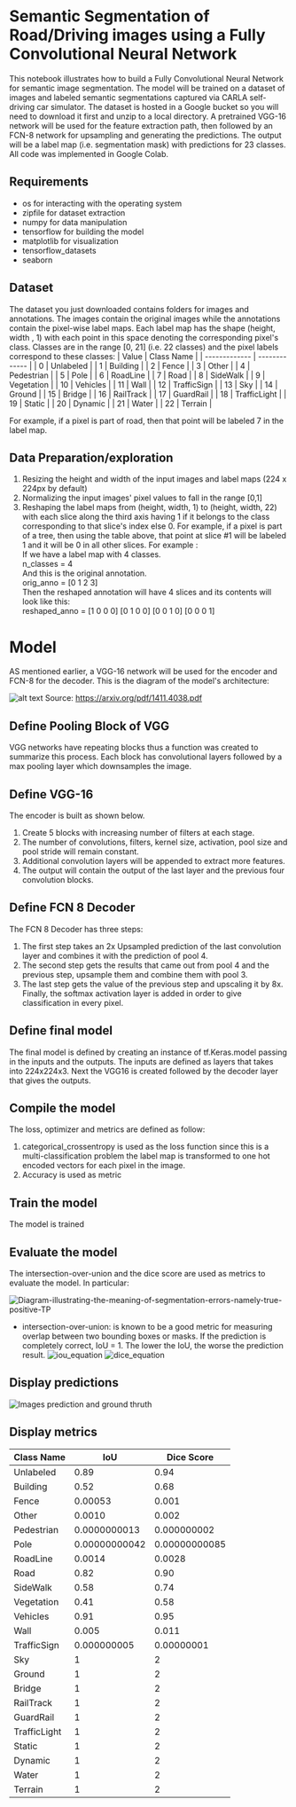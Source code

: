 # Semantic Segmentation of Road/Driving images using a Fully Convolutional Neural Network
This notebook illustrates how to build a Fully Convolutional Neural Network for semantic image segmentation.
The model will be trained on a dataset of images and labeled semantic segmentations captured via CARLA self-driving car simulator. The dataset is hosted in a Google bucket so you will need to download it first and unzip to a local directory.
A pretrained VGG-16 network will be used for the feature extraction path, then followed by an FCN-8 network for upsampling and generating the predictions. 
The output will be a label map (i.e. segmentation mask) with predictions for 23 classes. All code was implemented in Google Colab.

## Requirements
* os for interacting with the operating system
* zipfile for dataset extraction
* numpy for data manipulation
* tensorflow for building the model 
* matplotlib for visualization
* tensorflow_datasets 
* seaborn
## Dataset
The dataset you just downloaded contains folders for images and annotations. The images contain the original images while the annotations contain the pixel-wise label maps. Each label map has the shape (height, width , 1) with each point in this space denoting the corresponding pixel's class. Classes are in the range [0, 21] (i.e. 22 classes) and the pixel labels correspond to these classes:
| Value         | Class Name |
| ------------- | ------------- |
| 0             | Unlabeled  |
| 1             | Building  |
| 2             | Fence  |
| 3             | Other  |
| 4             | Pedestrian  |
| 5             | Pole  |
| 6             | RoadLine  |
| 7             | Road  |
| 8             | SideWalk  |
| 9             | Vegetation  |
| 10            | Vehicles  |
| 11            | Wall  |
| 12            | TrafficSign  |
| 13            | Sky  |
| 14            | Ground  |
| 15            | Bridge  |
| 16            | RailTrack  |
| 17            | GuardRail  |
| 18            | TrafficLight  |
| 19            | Static  |
| 20            | Dynamic  |
| 21            | Water  |
| 22            | Terrain  |

For example, if a pixel is part of road, then that point will be labeled 7 in the label map.

## Data Preparation/exploration
1. Resizing the height and width of the input images and label maps (224 x 224px by default)
2. Normalizing the input images' pixel values to fall in the range [0,1]
3. Reshaping the label maps from (height, width, 1) to (height, width, 22) with each slice along the third axis having 1 if it belongs to the class corresponding to that slice's index else 0. For example, if a pixel is part of a tree, then using the table above, that point at slice #1 will be labeled 1 and it will be 0 in all other slices. 
For example : <br/>
If we have a label map with 4 classes. <br/>
n_classes = 4 <br/>
And this is the original annotation. <br/>
orig_anno = [0 1 2 3] <br/>
Then the reshaped annotation will have 4 slices and its contents will look like this: <br/>
reshaped_anno = [1 0 0 0] [0 1 0 0] [0 0 1 0] [0 0 0 1]

# Model
AS mentioned earlier, a VGG-16 network will be used for the encoder and FCN-8 for the decoder. This is the diagram of the model's architecture:

![alt text](https://github.com/LiaBaou/Semantic-Segmentation-of-Road-driving-images-using-a-Fully-Convolutional-Neural-Network/blob/main/fcn8.png)
Source: https://arxiv.org/pdf/1411.4038.pdf

## Define Pooling Block of VGG
VGG networks have repeating blocks thus a function was created to summarize this process. Each block has convolutional layers followed by a max pooling layer which downsamples the image.

## Define VGG-16

The encoder is built as shown below.

   1. Create 5 blocks with increasing number of filters at each stage.
   2. The number of convolutions, filters, kernel size, activation, pool size and pool stride will remain constant.
   3. Additional convolution layers will be appended to extract more features.
   4. The output will contain the output of the last layer and the previous four convolution blocks.

## Define FCN 8 Decoder
The FCN 8 Decoder has three steps:
1. The first step takes an 2x Upsampled prediction of the last convolution layer and combines it with the prediction of pool 4.
2. The second step gets the results that came out from pool 4 and the previous step, upsample them and combine them with pool 3.  
3. The last step gets the value of the previous step and upscaling it by 8x.
Finally, the softmax activation layer is added in order to give classification in every pixel.
## Define final model
The final model is defined by creating an instance of tf.Keras.model passing in the inputs and the outputs.
The inputs are defined as layers that takes into 224x224x3. Next the VGG16 is created followed by the decoder layer that gives the outputs.

## Compile the model
The loss, optimizer and metrics are defined as follow:
1. categorical_crossentropy is used as the loss function since this is a multi-classification problem the label map is transformed to one hot encoded vectors for each pixel in the image.
2. Accuracy is used as metric
## Train the model  
The model is trained 
## Evaluate the model
The intersection-over-union and the dice score are used as metrics to evaluate the model. In particular:

![Diagram-illustrating-the-meaning-of-segmentation-errors-namely-true-positive-TP](https://user-images.githubusercontent.com/63750229/124395752-85436800-dd0e-11eb-81a0-5e61e5d18766.png)
* intersection-over-union: is known to be a good metric for measuring overlap between two bounding boxes or masks. If the prediction is completely correct, IoU = 1. The lower the IoU, the worse the prediction result.
![iou_equation](https://user-images.githubusercontent.com/63750229/124395755-88d6ef00-dd0e-11eb-9642-270d5b60101f.png)
![dice_equation](https://user-images.githubusercontent.com/63750229/124395756-8aa0b280-dd0e-11eb-9dde-7008f440a9b0.png)

## Display predictions
![Images prediction and ground thruth](https://user-images.githubusercontent.com/63750229/124395848-216d6f00-dd0f-11eb-884c-d0ef0ef1ebaa.png)

## Display metrics
 Class Name     | IoU           |       Dice Score     |
| ------------- | ------------- |        ------------- |
| Unlabeled     | 0.89          |0.94|
| Building      | 0.52          |0.68|
| Fence         | 0.00053       |0.001|
| Other         | 0.0010        |0.002|
| Pedestrian    | 0.0000000013  |0.000000002|
| Pole          | 0.00000000042 |0.00000000085|
| RoadLine      | 0.0014        |0.0028|
| Road          | 0.82          |0.90|
| SideWalk      | 0.58          |0.74|
| Vegetation    | 0.41          |0.58|
| Vehicles      | 0.91          |0.95|
| Wall          | 0.005         |0.011|
| TrafficSign   | 0.000000005   |0.00000001|
| Sky           |  1            | 2|
| Ground        |  1            |2|
| Bridge        |  1            |2|
| RailTrack     |  1            |2|
| GuardRail     |  1            |2|
| TrafficLight  |  1            |2|
| Static        |  1            |2|
| Dynamic       |  1            |2|
| Water         |  1            |2|
| Terrain       |  1            |2|
